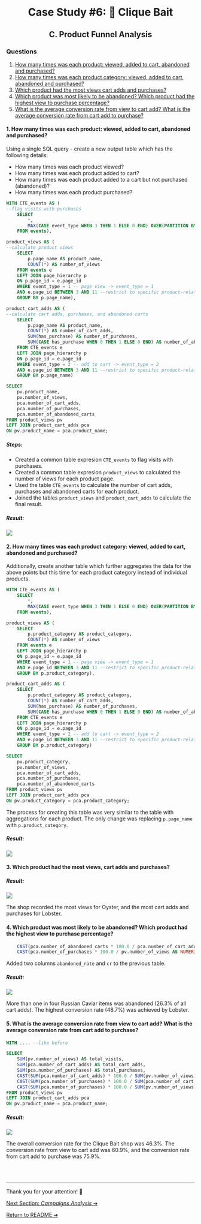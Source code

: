 # <p align="center"> Case Study #6: 🎣 Clique Bait
 
## <p align="center"> C. Product Funnel Analysis

### Questions
 
1. [How many times was each product: viewed, added to cart, abandoned and purchased?](#1-how-many-times-was-each-product-viewed-added-to-cart-abandoned-and-purchased)
2. [How many times was each product category: viewed, added to cart, abandoned and purchased?](#2-how-many-times-was-each-product-category-viewed-added-to-cart-abandoned-and-purchased)
3. [Which product had the most views cart adds and purchases?](#3-which-product-had-the-most-views-cart-adds-and-purchases)  
4. [Which product was most likely to be abandoned? Which product had the highest view to purchase percentage?](#4-which-product-was-most-likely-to-be-abandoned-which-product-had-the-highest-view-to-purchase-percentage)  
5. [What is the average conversion rate from view to cart add? What is the average conversion rate from cart add to purchase?](#5-what-is-the-average-conversion-rate-from-view-to-cart-add-what-is-the-average-conversion-rate-from-cart-add-to-purchase)  


#### 1. How many times was each product: viewed, added to cart, abandoned and purchased?

Using a single SQL query - create a new output table which has the following details:

- How many times was each product viewed?
- How many times was each product added to cart?
- How many times was each product added to a cart but not purchased (abandoned)?
- How many times was each product purchased?


```sql
WITH CTE_events AS (
--flag visits with purchases
	SELECT 
		*,
		MAX(CASE event_type WHEN 3 THEN 1 ELSE 0 END) OVER(PARTITION BY visit_id) AS has_purchase --flag if a visit contains a purchase event
	FROM events),

product_views AS (
--calculate product views
	SELECT 
		p.page_name AS product_name,
		COUNT(*) AS number_of_views
	FROM events e
	LEFT JOIN page_hierarchy p
	ON p.page_id = e.page_id
	WHERE event_type = 1 -- page view -> event_type = 1
	AND e.page_id BETWEEN 3 AND 11 --restrict to specific product-related pages
	GROUP BY p.page_name),

product_cart_adds AS (
--calculate cart adds, purchases, and abandoned carts
	SELECT 
		p.page_name AS product_name,
		COUNT(*) AS number_of_cart_adds,
		SUM(has_purchase) AS number_of_purchases,
		SUM(CASE has_purchase WHEN 0 THEN 1 ELSE 0 END) AS number_of_abandoned_carts
	FROM CTE_events e
	LEFT JOIN page_hierarchy p
	ON p.page_id = e.page_id
	WHERE event_type = 2 -- add to cart -> event_type = 2
	AND e.page_id BETWEEN 3 AND 11 --restrict to specific product-related pages
	GROUP BY p.page_name)

SELECT 
	pv.product_name,
	pv.number_of_views,
	pca.number_of_cart_adds,
	pca.number_of_purchases,
	pca.number_of_abandoned_carts
FROM product_views pv
LEFT JOIN product_cart_adds pca
ON pv.product_name = pca.product_name;
```
##### Steps:
- Created a common table expresion `CTE_events` to flag visits with purchases.
- Created a common table expresion `product_views` to calculated the number of views for each product page.
- Used the table `CTE_events` to calculate the number of cart adds, purchases and abandoned carts for each product.
- Joined the tables `product_views` and `product_cart_adds` to calculate the final result. 


##### Result: 
<img src="assets/cs6 - c1a.png">

#### 2. How many times was each product category: viewed, added to cart, abandoned and purchased?

Additionally, create another table which further aggregates the data for the above points but this time for each product category instead of individual products.

```sql
WITH CTE_events AS (
	SELECT 
		*,
		MAX(CASE event_type WHEN 3 THEN 1 ELSE 0 END) OVER(PARTITION BY visit_id) AS has_purchase
	FROM events),

product_views AS (
	SELECT 
		p.product_category AS product_category,
		COUNT(*) AS number_of_views
	FROM events e
	LEFT JOIN page_hierarchy p
	ON p.page_id = e.page_id
	WHERE event_type = 1 -- page view -> event_type = 1
	AND e.page_id BETWEEN 3 AND 11 --restrict to specific product-related pages
	GROUP BY p.product_category),

product_cart_adds AS (
	SELECT 
		p.product_category AS product_category,
		COUNT(*) AS number_of_cart_adds,
		SUM(has_purchase) AS number_of_purchases,
		SUM(CASE has_purchase WHEN 0 THEN 1 ELSE 0 END) AS number_of_abandoned_carts
	FROM CTE_events e
	LEFT JOIN page_hierarchy p
	ON p.page_id = e.page_id
	WHERE event_type = 2 -- add to cart -> event_type = 2
	AND e.page_id BETWEEN 3 AND 11 --restrict to specific product-related pages
	GROUP BY p.product_category)

SELECT 
	pv.product_category,
	pv.number_of_views,
	pca.number_of_cart_adds,
	pca.number_of_purchases,
	pca.number_of_abandoned_carts
FROM product_views pv
LEFT JOIN product_cart_adds pca
ON pv.product_category = pca.product_category;
```

The process for creating this table was very similar to the table with aggregations for each product. The only change was replacing `p.page_name` with `p.product_category`.

##### Result: 
<img src="assets/cs6 - c1b.png">


#### 3. Which product had the most views, cart adds and purchases?

##### Result: 
<img src="assets/cs6 - c2.png">

The shop recorded the most views for Oyster, and the most cart adds and purchases for Lobster.

#### 4. Which product was most likely to be abandoned? Which product had the highest view to purchase percentage?

```sql
	CAST(pca.number_of_abandoned_carts * 100.0 / pca.number_of_cart_adds AS NUMERIC(4,1)) AS abandoned_rate,
	CAST(pca.number_of_purchases * 100.0 / pv.number_of_views AS NUMERIC(4,1)) AS cr --view-to-purchase conversion rate
```

Added two columns `abandoned_rate` and `cr` to the previous table.

##### Result: 
<img src="assets/cs6 - c3.png">

More than one in four Russian Caviar items was abandoned (26.3% of all cart adds).
The highest conversion rate (48.7%) was achieved by Lobster.

#### 5. What is the average conversion rate from view to cart add? What is the average conversion rate from cart add to purchase?

```sql
WITH .... --like before

SELECT 
	SUM(pv.number_of_views) AS total_visits,
	SUM(pca.number_of_cart_adds) AS total_cart_adds,
	SUM(pca.number_of_purchases) AS total_purchases,
	CAST(SUM(pca.number_of_cart_adds) * 100.0 / SUM(pv.number_of_views) AS NUMERIC(4,1)) AS cr_view_to_cart_add,
	CAST(SUM(pca.number_of_purchases) * 100.0 / SUM(pca.number_of_cart_adds) AS NUMERIC(4,1)) AS c_cart_add_to_purchase,
	CAST(SUM(pca.number_of_purchases) * 100.0 / SUM(pv.number_of_views) AS NUMERIC(4,1)) AS cr_view_to_purchase
FROM product_views pv
LEFT JOIN product_cart_adds pca
ON pv.product_name = pca.product_name;
```


##### Result: 
<img src="assets/cs6 - c4.png">

The overall conversion rate for the Clique Bait shop was 46.3%.
The conversion rate from view to cart add was 60.9%, and the conversion rate from cart add to purchase was 75.9%.

<br></br>
***

Thank you for your attention! 🫶️

[Next Section: *Campaigns Analysis* ➔](https://github.com/ElaWajdzik/SQL-Challenge-Case-Study-6---Clique-Bait/blob/main/D.%20Campaigns%20Analysis.md)

[Return to README ➔](https://github.com/ElaWajdzik/SQL-Challenge-Case-Study-6---Clique-Bait/blob/main/README.md)
